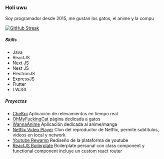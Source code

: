 ### Holi uwu

Soy programador desde 2015, me gustan los gatos, el anime y la compu

[![GitHub Streak](https://github-readme-streak-stats.herokuapp.com?user=mremii&theme=nightowl&locale=es&date_format=M%20j%5B%2C%20Y%5D)](https://git.io/streak-stats)

##### Skills

- Java
- ReactJS
- Next JS
- Nest JS
- ElectronJS
- ExpressJS
- Flutter
- LWJGL

##### Proyectos

- [CheKpi](https://play.google.com/store/apps/details?id=dev.chek) Aplicación de relevamientos en tiempo real
- [OhMyFuckingCat]() página dedicada a gatos 
- [WannaAnime](https://github.com/MrEmii/WannaAnimeApp) Aplicación dedicada al anime/manga
- [Netflix Video Player](https://github.com/MrEmii/Netflix-VideoPlayer) Clon del reproductor de Netflix, permite subtitulos, videos en local y network
- [Youtube Rewamp](https://github.com/MrEmii/YoutubeRewamp) Rediseño de la plataforma de youtube
- [ReactJS Boilerplate](https://github.com/MrEmii/reactjs-boilerplate) Boilerplate personal con class component y functional component incluye un custom react router
